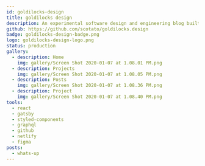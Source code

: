 ```yaml
---
id: goldilocks-design
title: goldilocks design
description: An experimental software design and engineering blog built with modern web tools.
github: https://github.com/scotato/goldilocks.design
badge: goldilocks-design-badge.png
logo: goldilocks-design-logo.png
status: production
gallery:
  - description: Home
    img: gallery/Screen Shot 2020-01-07 at 1.08.01 PM.png
  - description: Projects
    img: gallery/Screen Shot 2020-01-07 at 1.08.05 PM.png
  - description: Posts
    img: gallery/Screen Shot 2020-01-07 at 1.08.36 PM.png
  - description: Project
    img: gallery/Screen Shot 2020-01-07 at 1.08.40 PM.png
tools: 
  - react
  - gatsby
  - styled-components
  - graphql
  - github
  - netlify
  - figma
posts:
  - whats-up
---
```


